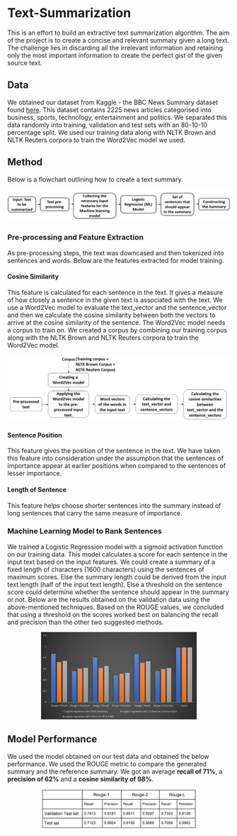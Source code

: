 # Text-Summarization

This is an effort to build an extractive text summarization algorithm. The aim of the project is to create a concise and relevant summary given a long text. The challenge lies in discarding all the irrelevant information and retaining only the most important information to create the perfect gist of the given source text. 

## Data
We obtained our dataset from Kaggle - the BBC News Summary dataset found [here](https://www.kaggle.com/pariza/bbc-news-summary). This dataset contains 2225 news articles categorised into business, sports, technology, entertainment and politics. We separated this data randomly into training, validation and test sets with an 80-10-10 percentage split. We used our training data along with NLTK Brown and NLTK Reuters corpora to train the Word2Vec model we used.

## Method
Below is a flowchart outlining how to create a text summary.

![Method Flowchart](https://github.com/aishwaryamuthuvel/Text-Summarization/blob/main/Method_flowchart.png?raw=true)

### Pre-processing and Feature Extraction 
As pre-processing steps, the text was downcased and then tokenized into sentences and words. Below are the features extracted for model training.

#### Cosine Similarity
This feature is calculated for each sentence in the text. It gives a measure of how closely a sentence in the given text is associated with the text. We use a Word2Vec model to evaluate the text_vector and the sentence_vector and then we calculate the cosine similarity between both the vectors to arrive at the cosine similarity of the sentence. The Word2Vec model needs a corpus to train on. We created a corpus by combining our training corpus along with the NLTK Brown and NLTK Reuters corpora to train the Word2Vec model.

![Cosine Similarity Flowchart](https://github.com/aishwaryamuthuvel/Text-Summarization/blob/main/Cosine_similarity.png?raw=true)

#### Sentence Position
This feature gives the position of the sentence in the text. We have taken this feature into consideration under the assumption that the sentences of importance appear at earlier positions when compared to the sentences of lesser importance.

#### Length of Sentence
This feature helps choose shorter sentences into the summary instead of long sentences that carry the same measure of importance.

### Machine Learning Model to Rank Sentences
We trained a Logistic Regression model with a sigmoid activation function on our training data. This model calculates a score for each sentence in the input text based on the input features. We could create a summary of a fixed length of characters (1600 characters) using the sentences of maximum 
scores. Else the summary length could be derived from the input text length (half of the input text length). Else a threshold on the sentence score could determine whether the sentence should appear in the summary or not. Below are the results obtained on the validation data using the above-mentioned techniques. Based on the ROUGE values, we concluded that using a threshold on the scores worked best on balancing the recall and precision than the other two suggested methods.

<p align="center">
<img src="https://github.com/aishwaryamuthuvel/Text-Summarization/blob/main/Camparison_summaryCreation.png" width=70% height=70% />
</p>

## Model Performance
We used the model obtained on our test data and obtained the below performance. We used the ROUGE metric to compare the generated summary and 
the reference summary. We got an average **recall of 71%**, a **precision of 62%** and a **cosine similarity of 98%**.

<p align="center">
<img src="https://github.com/aishwaryamuthuvel/Text-Summarization/blob/main/Results_table.png?raw=true" width=70% height=70% />
</p>








